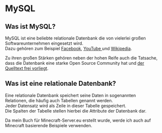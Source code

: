 # MySQL

## Was ist MySQL?

MySQL ist eine beliebte relationale Datenbank die von vielerlei großen Softwareunternehmen eingesetzt wird.  
Dazu gehören zum Beispiel [Facebook](https://www.mysql.de/customers/view/?id=757), [YouTube ](https://www.mysql.de/customers/view/?id=750)und [Wikipedia](https://www.mysql.de/customers/view/?id=663).

Zu ihren großen Stärken gehören neben der hohen Reife auch die Tatsache, dass die Datenbank eine starke Open Source Community hat und [der Quelltext frei vorliegt](https://github.com/mysql/mysql-server "Die Repository vom MySQL-Server").



## Was ist eine relationale Datenbank?

Eine relationale Datenbank speichert seine Daten in sogenannten Relationen, die häufig auch Tabellen genannt werden.  
Jeder Datensatz wird als Zeile in dieser Tabelle gespeichert.  
Die Spalten der Tabelle stellen hierbei die Attribute der Datenbank dar.

Da mein Buch für Minecraft-Server.eu erstellt wurde, werde ich auch auf Minecraft basierende Beispiele verwenden.

